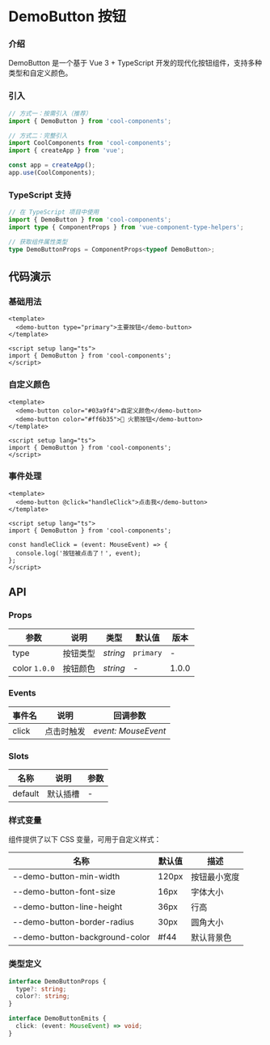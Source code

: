 # DemoButton 按钮

### 介绍

DemoButton 是一个基于 Vue 3 + TypeScript 开发的现代化按钮组件，支持多种类型和自定义颜色。

### 引入

```ts
// 方式一：按需引入（推荐）
import { DemoButton } from 'cool-components';

// 方式二：完整引入
import CoolComponents from 'cool-components';
import { createApp } from 'vue';

const app = createApp();
app.use(CoolComponents);
```

### TypeScript 支持

```ts
// 在 TypeScript 项目中使用
import { DemoButton } from 'cool-components';
import type { ComponentProps } from 'vue-component-type-helpers';

// 获取组件属性类型
type DemoButtonProps = ComponentProps<typeof DemoButton>;
```

## 代码演示

### 基础用法

```vue
<template>
  <demo-button type="primary">主要按钮</demo-button>
</template>

<script setup lang="ts">
import { DemoButton } from 'cool-components';
</script>
```

### 自定义颜色

```vue
<template>
  <demo-button color="#03a9f4">自定义颜色</demo-button>
  <demo-button color="#ff6b35">🚀 火箭按钮</demo-button>
</template>

<script setup lang="ts">
import { DemoButton } from 'cool-components';
</script>
```

### 事件处理

```vue
<template>
  <demo-button @click="handleClick">点击我</demo-button>
</template>

<script setup lang="ts">
import { DemoButton } from 'cool-components';

const handleClick = (event: MouseEvent) => {
  console.log('按钮被点击了！', event);
};
</script>
```

## API

### Props

| 参数          | 说明     | 类型     | 默认值    | 版本 |
| ------------- | -------- | -------- | --------- | ---- |
| type          | 按钮类型 | _string_ | `primary` | -    |
| color `1.0.0` | 按钮颜色 | _string_ | -         | 1.0.0 |

### Events

| 事件名 | 说明       | 回调参数            |
| ------ | ---------- | ------------------- |
| click  | 点击时触发 | _event: MouseEvent_ |

### Slots

| 名称    | 说明     | 参数 |
| ------- | -------- | ---- |
| default | 默认插槽 | -    |

### 样式变量

组件提供了以下 CSS 变量，可用于自定义样式：

| 名称 | 默认值 | 描述 |
| ---- | ------ | ---- |
| --demo-button-min-width | 120px | 按钮最小宽度 |
| --demo-button-font-size | 16px | 字体大小 |
| --demo-button-line-height | 36px | 行高 |
| --demo-button-border-radius | 30px | 圆角大小 |
| --demo-button-background-color | #f44 | 默认背景色 |

### 类型定义

```ts
interface DemoButtonProps {
  type?: string;
  color?: string;
}

interface DemoButtonEmits {
  click: (event: MouseEvent) => void;
}
```

